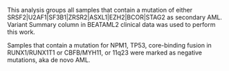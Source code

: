 This analysis groups all samples that contain a mutation of either SRSF2|U2AF1|SF3B1|ZRSR2|ASXL1|EZH2|BCOR|STAG2 as secondary AML. Variant Summary column in BEATAML2 clinical data was used to perform this work.

Samples that contain a mutation for NPM1, TP53, core-binding fusion in RUNX1/RUNX1T1 or CBFB/MYH11, or 11q23 were marked as negative mutations, aka de novo AML. 
